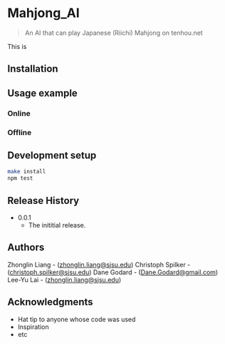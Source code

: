 # Mahjong_AI
> An AI that can play Japanese (Riichi) Mahjong on tenhou.net

This is 


## Installation


## Usage example

### Online

### Offline

## Development setup

```sh
make install
npm test
```

## Release History

* 0.0.1
    * The inititial release.

## Authors

Zhonglin Liang - (zhonglin.liang@sjsu.edu)
Christoph Spilker - (christoph.spilker@sjsu.edu)
Dane Godard - (Dane.Godard@gmail.com)
Lee-Yu Lai - (zhonglin.liang@sjsu.edu)

## Acknowledgments

* Hat tip to anyone whose code was used
* Inspiration
* etc
